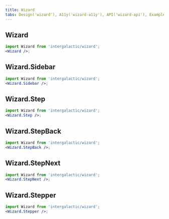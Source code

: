 ```yaml
---
title: Wizard
tabs: Design('wizard'), A11y('wizard-a11y'), API('wizard-api'), Example('wizard-code'), Changelog('wizard-changelog')
---
```


## Wizard

```jsx
import Wizard from 'intergalactic/wizard';
<Wizard />;
```

<TypesView type="WizardProps" :types={...types} />

## Wizard.Sidebar

```jsx
import Wizard from 'intergalactic/wizard';
<Wizard.Sidebar />;
```

<TypesView type="WizardSidebarProps" :types={...types} />

## Wizard.Step

```jsx
import Wizard from 'intergalactic/wizard';
<Wizard.Step />;
```

<TypesView type="WizardStepProps" :types={...types} />

## Wizard.StepBack

```jsx
import Wizard from 'intergalactic/wizard';
<Wizard.StepBack />;
```

<TypesView type="WizardStepBackProps" :types={...types} />

## Wizard.StepNext

```jsx
import Wizard from 'intergalactic/wizard';
<Wizard.StepNext />;
```

<TypesView type="WizardStepNextProps" :types={...types} />


## Wizard.Stepper

```jsx
import Wizard from 'intergalactic/wizard';
<Wizard.Stepper />;
```

<TypesView type="WizardStepperProps" :types={...types} />

<script setup>import { data as types } from '@types.data.ts';</script>